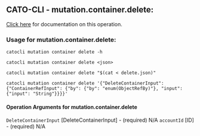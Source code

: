 
## CATO-CLI - mutation.container.delete:
[Click here](https://api.catonetworks.com/documentation/#mutation-delete) for documentation on this operation.

### Usage for mutation.container.delete:

`catocli mutation container delete -h`

`catocli mutation container delete <json>`

`catocli mutation container delete "$(cat < delete.json)"`

`catocli mutation container delete '{"DeleteContainerInput": {"ContainerRefInput": {"by": {"by": "enum(ObjectRefBy)"}, "input": {"input": "String"}}}}'`

#### Operation Arguments for mutation.container.delete ####
`DeleteContainerInput` [DeleteContainerInput] - (required) N/A 
`accountId` [ID] - (required) N/A 
